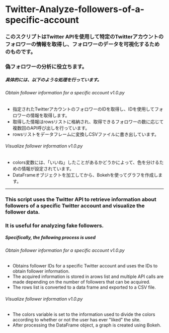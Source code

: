 # Twitter-Analyze-followers-of-a-specific-account
### このスクリプトはTwitter APIを使用して特定のTwitterアカウントのフォロワーの情報を取得し、フォロワーのデータを可視化するためのものです。
### 偽フォロワーの分析に役立ちます。

##### 具体的には、以下のような処理を行っています。
###### Obtain follower information for a specific account v1.0.py 
- 指定されたTwitterアカウントのフォロワーのIDを取得し、IDを使用してフォロワーの情報を取得します。
- 取得した情報はrowsリストに格納され、取得できるフォロワーの数に応じて複数回のAPI呼び出しを行っています。
- rowsリストをデータフレームに変換しCSVファイルに書き出しています。

###### Visualize follower information v1.0.py
- colors変数には、「いいね」したことがあるかどうかによって、色を分けるための情報が設定されています。
- DataFrameオブジェクトを加工してから、Bokehを使ってグラフを作成します。<br>
*******************************************************************************************************************************************************
### This script uses the Twitter API to retrieve information about followers of a specific Twitter account and visualize the follower data.
### It is useful for analyzing fake followers.

##### Specifically, the following process is used
###### Obtain follower information for a specific account v1.0.py 
- Obtains follower IDs for a specific Twitter account and uses the IDs to obtain follower information.
- The acquired information is stored in arows list and multiple API calls are made depending on the number of followers that can be acquired.
- The rows list is converted to a data frame and exported to a CSV file.

###### Visualize follower information v1.0.py
- The colors variable is set to the information used to divide the colors according to whether or not the user has ever "liked" the site.
- After processing the DataFrame object, a graph is created using Bokeh.
